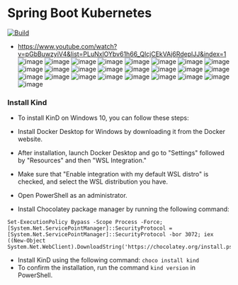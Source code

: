# Spring Boot Kubernetes
[![Build](https://github.com/jdbirla/JD_Spring_Boot_Master/actions/workflows/maven.yml/badge.svg?branch=master)](https://github.com/jdbirla/JD_Spring_Boot_Master/actions/workflows/maven.yml)
- https://www.youtube.com/watch?v=pGbBuwzyiV4&list=PLuNxlOYbv61h66_QlcjCEkVAj6RdeplJJ&index=1
![image](https://user-images.githubusercontent.com/69948118/236795059-beae2678-9332-40be-a667-2985f9d4976b.png)
![image](https://user-images.githubusercontent.com/69948118/236795224-942a664a-6bdc-464e-aa24-bc2345c99ae1.png)
![image](https://user-images.githubusercontent.com/69948118/236795449-a826cbd3-099a-4924-8d9f-de51cb97e2a2.png)
![image](https://user-images.githubusercontent.com/69948118/236795923-997bf120-17cb-4102-9148-5125702c5cd5.png)
![image](https://user-images.githubusercontent.com/69948118/236796165-322c19f6-8740-4fde-9fca-27e2aad43d58.png)
![image](https://user-images.githubusercontent.com/69948118/236798319-2dbeadc0-0f13-4b55-9910-41fc6d356ad2.png)
![image](https://user-images.githubusercontent.com/69948118/236798411-41f51998-7cc6-4c2a-9ad2-fc2db1c51a82.png)
![image](https://user-images.githubusercontent.com/69948118/236800260-b1600046-61ef-49f1-9084-9e59a6ac4b9a.png)
![image](https://user-images.githubusercontent.com/69948118/236992429-1d99b7a2-c47a-469e-8dcd-4749551f2de7.png)
![image](https://user-images.githubusercontent.com/69948118/237020036-b3eee3a1-6ed2-4efd-bc83-dfdc03748540.png)
![image](https://user-images.githubusercontent.com/69948118/237030480-0f99e7e2-868f-4c45-b05f-905cf8e9e492.png)
![image](https://user-images.githubusercontent.com/69948118/237045321-d1183091-689f-4b91-97da-ae184817664a.png)
![image](https://github.com/jdbirla/JD_Spring_Boot_Master/assets/69948118/21fdf605-e4dd-4dd6-80e7-62b55d347fc6)
![image](https://github.com/jdbirla/JD_Spring_Boot_Master/assets/69948118/1e2c6ec3-4582-423f-a5c8-c3f770c63878)
![image](https://github.com/jdbirla/JD_Spring_Boot_Master/assets/69948118/5da94c16-88bd-4415-bb57-cb69bdbf2330)
![image](https://github.com/jdbirla/JD_Spring_Boot_Master/assets/69948118/4906001b-1417-4f91-ae90-bdc138801981)
![image](https://github.com/jdbirla/JD_Spring_Boot_Master/assets/69948118/7c550a23-cf12-4e56-85e0-426b724e8ed8)
![image](https://github.com/jdbirla/JD_Spring_Boot_Master/assets/69948118/505cf626-d73d-4a7c-ba02-4bacb2cb561d)
![image](https://github.com/jdbirla/JD_Spring_Boot_Master/assets/69948118/fc8f490c-d8fe-465e-996d-573ebf998b50)
![image](https://github.com/jdbirla/JD_Spring_Boot_Master/assets/69948118/725a98fb-7abd-4f25-898d-ba010c132640)
![image](https://github.com/jdbirla/JD_Spring_Boot_Master/assets/69948118/e8d59f1e-7212-47ac-afc7-7d2895021a84)
![image](https://github.com/jdbirla/JD_Spring_Boot_Master/assets/69948118/17681347-0944-4933-a5e6-4e6b11a36cb3)
![image](https://github.com/jdbirla/JD_Spring_Boot_Master/assets/69948118/77125ccc-a690-4264-9c5d-74cbccabd190)
![image](https://github.com/jdbirla/JD_Spring_Boot_Master/assets/69948118/d1444baf-9f57-4a77-8ee5-379efcdbcaa2)
![image](https://github.com/jdbirla/JD_Spring_Boot_Master/assets/69948118/e0ef1ce8-5c7a-4a5d-b606-d4658c8f3b39)
### Install Kind
- To install KinD on Windows 10, you can follow these steps:

- Install Docker Desktop for Windows by downloading it from the Docker website.

- After installation, launch Docker Desktop and go to "Settings" followed by "Resources" and then "WSL Integration."

- Make sure that "Enable integration with my default WSL distro" is checked, and select the WSL distribution you have.

- Open PowerShell as an administrator.

- Install Chocolatey package manager by running the following command:
```
Set-ExecutionPolicy Bypass -Scope Process -Force; [System.Net.ServicePointManager]::SecurityProtocol = [System.Net.ServicePointManager]::SecurityProtocol -bor 3072; iex ((New-Object System.Net.WebClient).DownloadString('https://chocolatey.org/install.ps1'))
```
-  Install KinD using the following command:
``` choco install kind ```
- To confirm the installation, run the command `kind version` in PowerShell.


